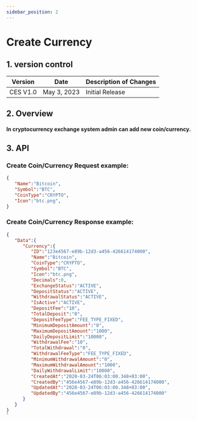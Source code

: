 ```yaml
---
sidebar_position: 2
---
```


# Create Currency

## 1. version control

| Version  | Date        | Description of Changes |
| -------- | ----------- | ---------------------- |
| CES V1.0 | May 3, 2023 | Initial Release        |

## 2. Overview

#### In cryptocurrency exchange system admin can add new coin/currency.


## 3. API

### Create Coin/Currency Request example:

```json
{
   "Name":"Bitcoin",
   "Symbol":"BTC",
   "CoinType":"CRYPTO",
   "Icon":"btc.png",
}
```

### Create Coin/Currency Response example:

```json
{
   "Data":{
      "Currency":{
         "ID":"123e4567-e89b-12d3-a456-426614174000",
         "Name":"Bitcoin",
         "CoinType":"CRYPTO",
         "Symbol":"BTC",
         "Icon":"btc.png",
         "Decimals":0,
         "ExchangeStatus":"ACTIVE",
         "DepositStatus":"ACTIVE",
         "WithdrawalStatus":"ACTIVE",
         "IsActive":"ACTIVE",
         "DepositFee":"10",
         "TotalDeposit":"0",
         "DepositFeeType":"FEE_TYPE_FIXED",
         "MinimumDepositAmount":"0",
         "MaximumDepositAmount":"1000",
         "DailyDepositLimit":"10000",
         "WithdrawalFee":"10",
         "TotalWithdrawal":"0",
         "WithdrawalFeeType":"FEE_TYPE_FIXED",
         "MinimumWithdrawalAmount":"0",
         "MaximumWithdrawalAmount":"1000",
         "DailyWithdrawalLimit":"10000",
         "CreatedAt":"2020-03-24T06:03:00.348+03:00",
         "CreatedBy":"456e4567-e89b-12d3-a456-426614174000",
         "UpdatedAt":"2020-03-24T06:03:00.348+03:00",
         "UpdatedBy":"456e4567-e89b-12d3-a456-426614174000"
      }
   }
}
`